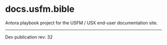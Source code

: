 # docs.usfm.bible
Antora playbook project for the USFM / USX end-user documentation site.

---

Dev publication rev: 32